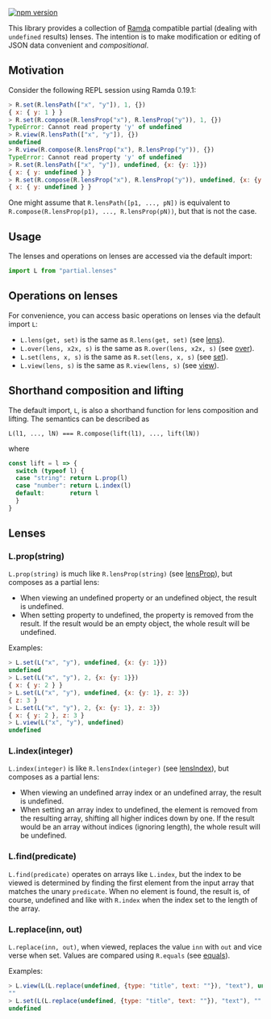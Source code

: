 [![npm version](https://badge.fury.io/js/partial.lenses.svg)](http://badge.fury.io/js/partial.lenses)

This library provides a collection of [Ramda](http://ramdajs.com/) compatible
partial (dealing with `undefined` results) lenses.  The intention is to make
modification or editing of JSON data convenient and *compositional*.

## Motivation

Consider the following REPL session using Ramda 0.19.1:

```js
> R.set(R.lensPath(["x", "y"]), 1, {})
{ x: { y: 1 } }
> R.set(R.compose(R.lensProp("x"), R.lensProp("y")), 1, {})
TypeError: Cannot read property 'y' of undefined
> R.view(R.lensPath(["x", "y"]), {})
undefined
> R.view(R.compose(R.lensProp("x"), R.lensProp("y")), {})
TypeError: Cannot read property 'y' of undefined
> R.set(R.lensPath(["x", "y"]), undefined, {x: {y: 1}})
{ x: { y: undefined } }
> R.set(R.compose(R.lensProp("x"), R.lensProp("y")), undefined, {x: {y: 1}})
{ x: { y: undefined } }
```

One might assume that `R.lensPath([p1, ..., pN])` is equivalent to
`R.compose(R.lensProp(p1), ..., R.lensProp(pN))`, but that is not the case.

## Usage

The lenses and operations on lenses are accessed via the default import:

```js
import L from "partial.lenses"
```

## Operations on lenses

For convenience, you can access basic operations on lenses via the default
import `L`:

* `L.lens(get, set)` is the same as `R.lens(get, set)` (see [lens](http://ramdajs.com/0.19.0/docs/#lens)).
* `L.over(lens, x2x, s)` is the same as `R.over(lens, x2x, s)` (see [over](http://ramdajs.com/0.19.0/docs/#over)).
* `L.set(lens, x, s)` is the same as `R.set(lens, x, s)` (see [set](http://ramdajs.com/0.19.0/docs/#set)).
* `L.view(lens, s)` is the same as `R.view(lens, s)` (see [view](http://ramdajs.com/0.19.0/docs/#view)).

## Shorthand composition and lifting

The default import, `L`, is also a shorthand function for lens composition and
lifting.  The semantics can be described as

```
L(l1, ..., lN) === R.compose(lift(l1), ..., lift(lN))
```

where

```js
const lift = l => {
  switch (typeof l) {
  case "string": return L.prop(l)
  case "number": return L.index(l)
  default:       return l
  }
}
```

## Lenses

### L.prop(string)

`L.prop(string)` is much like `R.lensProp(string)` (see
[lensProp](http://ramdajs.com/0.19.0/docs/#lensProp)), but composes as a partial
lens:
* When viewing an undefined property or an undefined object, the result is
  undefined.
* When setting property to undefined, the property is removed from the result.
  If the result would be an empty object, the whole result will be undefined.

Examples:

```js
> L.set(L("x", "y"), undefined, {x: {y: 1}})
undefined
> L.set(L("x", "y"), 2, {x: {y: 1}})
{ x: { y: 2 } }
> L.set(L("x", "y"), undefined, {x: {y: 1}, z: 3})
{ z: 3 }
> L.set(L("x", "y"), 2, {x: {y: 1}, z: 3})
{ x: { y: 2 }, z: 3 }
> L.view(L("x", "y"), undefined)
undefined
```

### L.index(integer)

`L.index(integer)` is like `R.lensIndex(integer)` (see
[lensIndex](http://ramdajs.com/0.19.0/docs/#lensIndex)), but composes as a
partial lens:
* When viewing an undefined array index or an undefined array, the result is
  undefined.
* When setting an array index to undefined, the element is removed from the
  resulting array, shifting all higher indices down by one.  If the result would
  be an array without indices (ignoring length), the whole result will be
  undefined.

### L.find(predicate)

`L.find(predicate)` operates on arrays like `L.index`, but the index to be
viewed is determined by finding the first element from the input array that
matches the unary `predicate`.  When no element is found, the result is, of
course, undefined and like with `R.index` when the index set to the length of
the array.

### L.replace(inn, out)

`L.replace(inn, out)`, when viewed, replaces the value `inn` with `out` and vice
verse when set.  Values are compared using `R.equals` (see
[equals](http://ramdajs.com/0.19.0/docs/#equals)).

Examples:

```js
> L.view(L(L.replace(undefined, {type: "title", text: ""}), "text"), undefined)
""
> L.set(L(L.replace(undefined, {type: "title", text: ""}), "text"), "", {type: "title", text: "not empty"})
undefined
```
